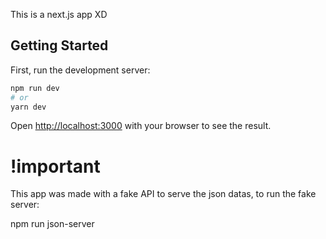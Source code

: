 This is a next.js app XD

## Getting Started

First, run the development server:

```bash
npm run dev
# or
yarn dev
```

Open [http://localhost:3000](http://localhost:3000) with your browser to see the result.

# !important
This app was made with a fake API to serve the json datas, to run the fake server:   

npm run json-server
